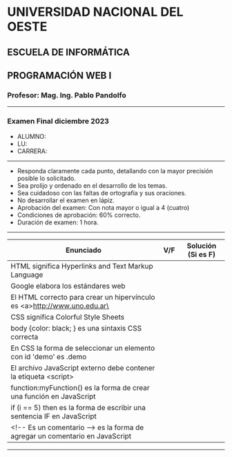 # UNIVERSIDAD NACIONAL DEL OESTE

## ESCUELA DE INFORMÁTICA

## PROGRAMACIÓN WEB I

### Profesor: Mag. Ing. Pablo Pandolfo

---

### Examen Final diciembre 2023

* ALUMNO:  
* LU:
* CARRERA:

---

* Responda claramente cada punto, detallando con la mayor precisión posible lo solicitado.
* Sea prolijo y ordenado en el desarrollo de los temas.
* Sea cuidadoso con las faltas de ortografía y sus oraciones.
* No desarrollar el examen en lápiz.
* Aprobación del examen: Con nota mayor o igual a 4 (cuatro)
* Condiciones de aprobación: 60% correcto.
* Duración de examen: 1 hora.

---

| Enunciado | V/F | Solución (Si es F) |
| --- | --- | --- |
| HTML significa Hyperlinks and Text Markup Language | | |
| Google elabora los estándares web | | |
| El HTML correcto para crear un hipervínculo es \<a>http://www.uno.edu.ar\</a> | | |
| CSS significa Colorful Style Sheets | | |
| body {color: black; } es una sintaxis CSS correcta | | |
| En CSS la forma de seleccionar un elemento con id 'demo' es .demo | | |
| El archivo JavaScript externo debe contener la etiqueta \<script> | | |
| function:myFunction() es la forma de crear una función en JavaScript | | |
| if (i == 5) then es la forma de escribir una sentencia IF en JavaScript | | |
| \<!-- Es un comentario --> es la forma de agregar un comentario en JavaScript | | |

---
